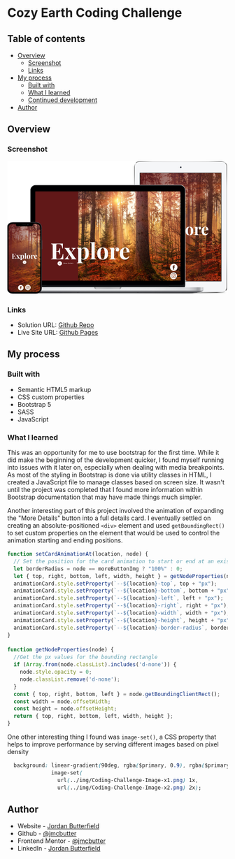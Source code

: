 # Cozy Earth Coding Challenge

## Table of contents

- [Overview](#overview)
  - [Screenshot](#screenshot)
  - [Links](#links)
- [My process](#my-process)
  - [Built with](#built-with)
  - [What I learned](#what-i-learned)
  - [Continued development](#continued-development)
- [Author](#author)

## Overview

### Screenshot

![device frame screenshots](./deviceframes-transparent.png)

### Links

- Solution URL: [Github Repo](https://github.com/jmcbutter/CozyEarthCodingChallenge)
- Live Site URL: [Github Pages](https://jmcbutter.github.io/CozyEarthCodingChallenge/)

## My process

### Built with

- Semantic HTML5 markup
- CSS custom properties
- Bootstrap 5
- SASS
- JavaScript

### What I learned

This was an opportunity for me to use bootstrap for the first time. While it did 
make the beginning of the development quicker, I found myself running into
issues with it later on, especially when dealing with media breakpoints. As most 
of the styling in Bootstrap is done via utility classes in HTML, I created a
JavaScript file to manage classes based on screen size. It wasn't until the
project was completed that I found more information within Bootstrap
documentation that may have made things much simpler.

Another interesting part of this project involved the animation of expanding the
"More Details" button into a full details card. I eventually settled on creating
an absolute-positioned `<div>` element and used `getBoundingRect()` to set
custom properties on the element that would be used to control the animation
starting and ending positions.

```js
function setCardAnimationAt(location, node) {
  // Set the position for the card animation to start or end at an existing node
  let borderRadius = node == moreButtonImg ? "100%" : 0;
  let { top, right, bottom, left, width, height } = getNodeProperties(node);
  animationCard.style.setProperty(`--${location}-top`, top + "px");
  animationCard.style.setProperty(`--${location}-bottom`, bottom + "px");
  animationCard.style.setProperty(`--${location}-left`, left + "px");
  animationCard.style.setProperty(`--${location}-right`, right + "px");
  animationCard.style.setProperty(`--${location}-width`, width + "px");
  animationCard.style.setProperty(`--${location}-height`, height + "px");
  animationCard.style.setProperty(`--${location}-border-radius`, borderRadius);
}

function getNodeProperties(node) {
  //Get the px values for the bounding rectangle
  if (Array.from(node.classList).includes('d-none')) {
    node.style.opacity = 0;
    node.classList.remove('d-none');
  }
  const { top, right, bottom, left } = node.getBoundingClientRect();
  const width = node.offsetWidth;
  const height = node.offsetHeight;
  return { top, right, bottom, left, width, height };
}
```

One other interesting thing I found was `image-set()`, a CSS property that helps 
to improve performance by serving different images based on pixel density

```css
  background: linear-gradient(90deg, rgba($primary, 0.9), rgba($primary, 0.1)),
              image-set(
                url(../img/Coding-Challenge-Image-x1.png) 1x,
                url(../img/Coding-Challenge-Image-x2.png) 2x);
```

## Author

- Website - [Jordan Butterfield](https://jmbutterfield.com)
- Github - [@jmcbutter](https://github.com/jmcbutter)
- Frontend Mentor - [@jmcbutter](https://www.frontendmentor.io/profile/jmcbutter)
- LinkedIn - [Jordan Butterfield](https://www.linkedin.com/in/jordan-butterfield-933274a9/)
